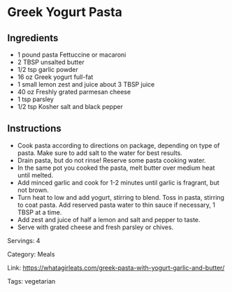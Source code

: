# Greek Yogurt Pasta

## Ingredients
- 1 pound pasta Fettuccine or macaroni
- 2 TBSP unsalted butter
- 1/2 tsp garlic powder
- 16 oz Greek yogurt full-fat
- 1 small lemon zest and juice about 3 TBSP juice
- 40 oz Freshly grated parmesan cheese
- 1 tsp parsley
- 1/2 tsp Kosher salt and black pepper

## Instructions
- Cook pasta according to directions on package, depending on type of pasta. Make sure to add salt to the water for best results.
- Drain pasta, but do not rinse! Reserve some pasta cooking water.
- In the same pot you cooked the pasta, melt butter over medium heat until melted.
- Add minced garlic and cook for 1-2 minutes until garlic is fragrant, but not brown.
- Turn heat to low and add yogurt, stirring to blend. Toss in pasta, stirring to coat pasta. Add reserved pasta water to thin sauce if necessary, 1 TBSP at a time.
- Add zest and juice of half a lemon and salt and pepper to taste.
- Serve with grated cheese and fresh parsley or chives.

Servings: 4

Category: Meals

Link: https://whatagirleats.com/greek-pasta-with-yogurt-garlic-and-butter/

Tags: vegetarian
